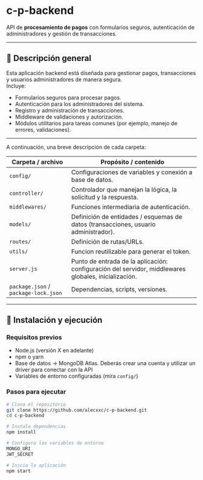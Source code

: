# c-p-backend

API de **procesamiento de pagos** con formularios seguros, autenticación de administradores y gestión de transacciones.

---

## 🧩 Descripción general

Esta aplicación backend está diseñada para gestionar pagos, transacciones y usuarios administradores de manera segura.  
Incluye:

- Formularios seguros para procesar pagos.
- Autenticación para los administradores del sistema.
- Registro y administración de transacciones.
- Middleware de validaciones y autorización.
- Módulos utilitarios para tareas comunes (por ejemplo, manejo de errores, validaciones).

---


A continuación, una breve descripción de cada carpeta:

| Carpeta / archivo | Propósito / contenido |
|-------------------|-------------------------|
| `config/`         | Configuraciones de variables y conexión a base de datos.  |
| `controller/`     | Controlador que manejan la lógica, la solicitud y la respuesta. |
| `middlewares/`    | Funciones intermediaria de autenticación. |
| `models/`         | Definición de entidades / esquemas de datos (transacciones, usuario administrador). |
| `routes/`         | Definición de rutas/URLs. |
| `utils/`          | Funcion reutilizable para generar el token. |
| `server.js`       | Punto de entrada de la aplicación: configuración del servidor, middlewares globales, inicialización. |
| `package.json` / `package-lock.json` | Dependencias, scripts, versiones. |

---

## 🚀 Instalación y ejecución

### Requisitos previos

- Node.js (versión X en adelante)  
- npm o yarn  
- Base de datos -> MongoDB Atlas. Deberás crear una cuenta y utilizar un driver para conectar con la API  
- Variables de entorno configuradas (mira `config/`)

### Pasos para ejecutar

```bash
# Clona el repositorio
git clone https://github.com/alecxxc/c-p-backend.git
cd c-p-backend

# Instala dependencias
npm install

# Configura las variables de entorno
MONGO_URI
JWT_SECRET

# Inicia la aplicación
npm start



